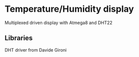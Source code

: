 # Temperature/Humidity display
Multiplexed driven display with Atmega8 and DHT22

## Libraries
DHT driver from Davide Gironi

